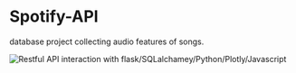 # Spotify-API
database project collecting audio features of songs.  

![Restful API interaction with flask/SQLalchamey/Python/Plotly/Javascript](https://github.com/clayfranklin/Spotify-API/blob/master/TopCharts_features.png)
